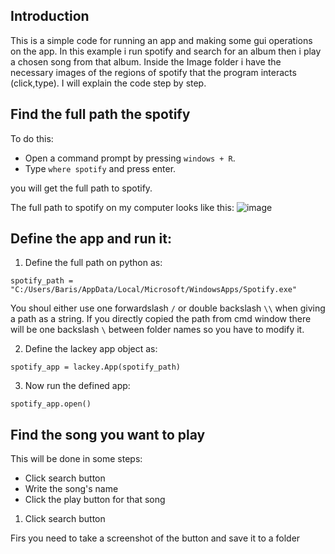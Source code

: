 ## Introduction ##
This is a simple code for running an app and making some gui operations on the app. In this example i run spotify and search for an album then i play a chosen song from that album. Inside the Image folder i have the necessary images of the regions of spotify that the program interacts (click,type). I will explain the code step by step.

## Find the full path the spotify ##
To do this:
 - Open a command prompt by pressing `windows + R`.
 - Type `where spotify` and press enter.

you will get the full path to spotify.	

The full path to spotify on my computer looks like this:
![image](https://user-images.githubusercontent.com/122377157/225025802-cb94ae5c-afcc-4aed-ae66-20e0f2e25605.png)

## Define the app and run it: ##

1) Define the full path on python as:

`spotify_path = "C:/Users/Baris/AppData/Local/Microsoft/WindowsApps/Spotify.exe"`

You shoul either use one forwardslash `/` or double backslash `\\` when giving a path as a string. If you directly copied the path from cmd window there will be one backslash `\` between folder names so you have to modify it.

2) Define the lackey app object as:

`spotify_app = lackey.App(spotify_path)`

3) Now run the defined app:

`spotify_app.open()`

## Find the song you want to play ##

This will be done in some steps:
 - Click search button
 - Write the song's name
 - Click the play button for that song

1) Click search button

Firs you need to take a screenshot of the button and save it to a folder



